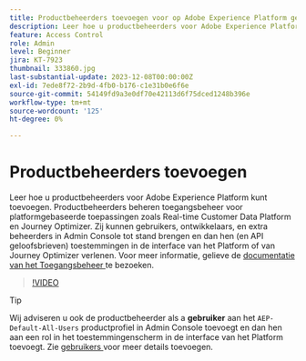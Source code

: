 ```yaml
---
title: Productbeheerders toevoegen voor op Adobe Experience Platform gebaseerde toepassingen
description: Leer hoe u productbeheerders voor Adobe Experience Platform- en platformgebaseerde toepassingen kunt toevoegen.
feature: Access Control
role: Admin
level: Beginner
jira: KT-7923
thumbnail: 333860.jpg
last-substantial-update: 2023-12-08T00:00:00Z
exl-id: 7ede8f72-2b9d-4fb0-b176-c1e31b0e6f6e
source-git-commit: 54149fd9a3e0df70e42113d6f75dced1248b396e
workflow-type: tm+mt
source-wordcount: '125'
ht-degree: 0%

---
```


# Productbeheerders toevoegen

Leer hoe u productbeheerders voor Adobe Experience Platform kunt toevoegen. Productbeheerders beheren toegangsbeheer voor platformgebaseerde toepassingen zoals Real-time Customer Data Platform en Journey Optimizer. Zij kunnen gebruikers, ontwikkelaars, en extra beheerders in Admin Console tot stand brengen en dan hen (en API geloofsbrieven) toestemmingen in de interface van het Platform of van Journey Optimizer verlenen. Voor meer informatie, gelieve de [ documentatie van het Toegangsbeheer ](https://experienceleague.adobe.com/docs/experience-platform/access-control/home.html) te bezoeken.

>[!VIDEO](https://video.tv.adobe.com/v/333860?learn=on)

>[!TIP]
>
>Wij adviseren u ook de productbeheerder als a **gebruiker** aan het `AEP-Default-All-Users` productprofiel in Admin Console toevoegt en dan hen aan een rol in het toestemmingenscherm in de interface van het Platform toevoegt. Zie [ gebruikers ](add-users.md) voor meer details toevoegen.
